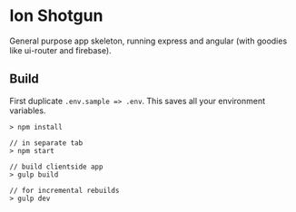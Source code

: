 # Ion Shotgun

General purpose app skeleton, running express and angular (with goodies like ui-router and firebase).

## Build

First duplicate `.env.sample => .env`. This saves all your environment variables.

```
> npm install

// in separate tab
> npm start

// build clientside app
> gulp build  

// for incremental rebuilds
> gulp dev
```
